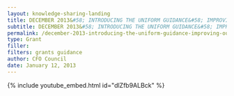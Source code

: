 ```yaml
---
layout: knowledge-sharing-landing
title: DECEMBER 2013&#58; INTRODUCING THE UNIFORM GUIDANCE&#58; IMPROVING OUTCOMES BY REDUCING RED TAPE FOR FINANCIAL ASSISTANCE
subtitle: DECEMBER 2013&#58; INTRODUCING THE UNIFORM GUIDANCE&#58; IMPROVING OUTCOMES BY REDUCING RED TAPE FOR FINANCIAL ASSISTANCE
permalink: /december-2013-introducing-the-uniform-guidance-improving-outcomes-by-reducing-red-tape-for-financial-assistance/
type: Grant
filler:  
filters: grants guidance
author: CFO Council 
date: January 12, 2013
---
```


{% include youtube_embed.html id="dlZfb9ALBck" %}  
